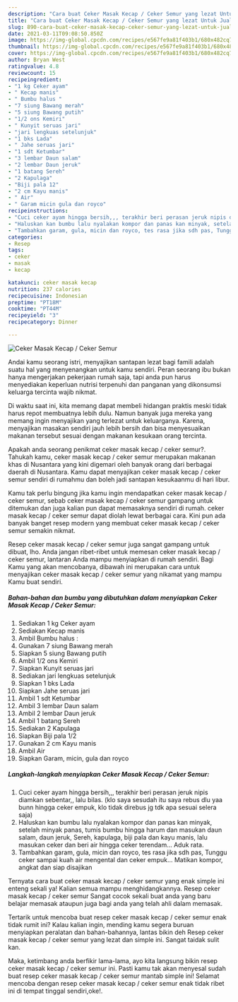 ```yaml
---
description: "Cara buat Ceker Masak Kecap / Ceker Semur yang lezat Untuk Jualan"
title: "Cara buat Ceker Masak Kecap / Ceker Semur yang lezat Untuk Jualan"
slug: 890-cara-buat-ceker-masak-kecap-ceker-semur-yang-lezat-untuk-jualan
date: 2021-03-11T09:08:50.850Z
image: https://img-global.cpcdn.com/recipes/e567fe9a81f403b1/680x482cq70/ceker-masak-kecap-ceker-semur-foto-resep-utama.jpg
thumbnail: https://img-global.cpcdn.com/recipes/e567fe9a81f403b1/680x482cq70/ceker-masak-kecap-ceker-semur-foto-resep-utama.jpg
cover: https://img-global.cpcdn.com/recipes/e567fe9a81f403b1/680x482cq70/ceker-masak-kecap-ceker-semur-foto-resep-utama.jpg
author: Bryan West
ratingvalue: 4.8
reviewcount: 15
recipeingredient:
- "1 kg Ceker ayam"
- " Kecap manis"
- " Bumbu halus "
- "7 siung Bawang merah"
- "5 siung Bawang putih"
- "1/2 ons Kemiri"
- " Kunyit seruas jari"
- "jari lengkuas setelunjuk"
- "1 bks Lada"
- " Jahe seruas jari"
- "1 sdt Ketumbar"
- "3 lembar Daun salam"
- "2 lembar Daun jeruk"
- "1 batang Sereh"
- "2 Kapulaga"
- "Biji pala 12"
- "2 cm Kayu manis"
- " Air"
- " Garam micin gula dan royco"
recipeinstructions:
- "Cuci ceker ayam hingga bersih,,, terakhir beri perasan jeruk nipis diamkan sebentar,, lalu bilas. (klo saya sesudah itu saya rebus dlu yaa bunn hingga ceker empuk, klo tidak direbus jg tdk apa sesuai selera saja)"
- "Haluskan kan bumbu lalu nyalakan kompor dan panas kan minyak, setelah minyak panas, tumis bumbu hingga harum dan masukan daun salam, daun jeruk, Sereh, kapulaga, biji pala dan kayu manis, lalu masukan ceker dan beri air hingga ceker terendam... Aduk rata."
- "Tambahkan garam, gula, micin dan royco, tes rasa jika sdh pas, Tunggu ceker sampai kuah air mengental dan ceker empuk... Matikan kompor, angkat dan siap disajikan"
categories:
- Resep
tags:
- ceker
- masak
- kecap

katakunci: ceker masak kecap 
nutrition: 237 calories
recipecuisine: Indonesian
preptime: "PT18M"
cooktime: "PT44M"
recipeyield: "3"
recipecategory: Dinner

---
```



![Ceker Masak Kecap / Ceker Semur](https://img-global.cpcdn.com/recipes/e567fe9a81f403b1/680x482cq70/ceker-masak-kecap-ceker-semur-foto-resep-utama.jpg)

Andai kamu seorang istri, menyajikan santapan lezat bagi famili adalah suatu hal yang menyenangkan untuk kamu sendiri. Peran seorang ibu bukan hanya mengerjakan pekerjaan rumah saja, tapi anda pun harus menyediakan keperluan nutrisi terpenuhi dan panganan yang dikonsumsi keluarga tercinta wajib nikmat.

Di waktu  saat ini, kita memang dapat membeli hidangan praktis meski tidak harus repot membuatnya lebih dulu. Namun banyak juga mereka yang memang ingin menyajikan yang terlezat untuk keluarganya. Karena, menyajikan masakan sendiri jauh lebih bersih dan bisa menyesuaikan makanan tersebut sesuai dengan makanan kesukaan orang tercinta. 



Apakah anda seorang penikmat ceker masak kecap / ceker semur?. Tahukah kamu, ceker masak kecap / ceker semur merupakan makanan khas di Nusantara yang kini digemari oleh banyak orang dari berbagai daerah di Nusantara. Kamu dapat menyajikan ceker masak kecap / ceker semur sendiri di rumahmu dan boleh jadi santapan kesukaanmu di hari libur.

Kamu tak perlu bingung jika kamu ingin mendapatkan ceker masak kecap / ceker semur, sebab ceker masak kecap / ceker semur gampang untuk ditemukan dan juga kalian pun dapat memasaknya sendiri di rumah. ceker masak kecap / ceker semur dapat diolah lewat berbagai cara. Kini pun ada banyak banget resep modern yang membuat ceker masak kecap / ceker semur semakin nikmat.

Resep ceker masak kecap / ceker semur juga sangat gampang untuk dibuat, lho. Anda jangan ribet-ribet untuk memesan ceker masak kecap / ceker semur, lantaran Anda mampu menyiapkan di rumah sendiri. Bagi Kamu yang akan mencobanya, dibawah ini merupakan cara untuk menyajikan ceker masak kecap / ceker semur yang nikamat yang mampu Kamu buat sendiri.

<!--inarticleads1-->

##### Bahan-bahan dan bumbu yang dibutuhkan dalam menyiapkan Ceker Masak Kecap / Ceker Semur:

1. Sediakan 1 kg Ceker ayam
1. Sediakan  Kecap manis
1. Ambil  Bumbu halus :
1. Gunakan 7 siung Bawang merah
1. Siapkan 5 siung Bawang putih
1. Ambil 1/2 ons Kemiri
1. Siapkan  Kunyit seruas jari
1. Sediakan jari lengkuas setelunjuk
1. Siapkan 1 bks Lada
1. Siapkan  Jahe seruas jari
1. Ambil 1 sdt Ketumbar
1. Ambil 3 lembar Daun salam
1. Ambil 2 lembar Daun jeruk
1. Ambil 1 batang Sereh
1. Sediakan 2 Kapulaga
1. Siapkan Biji pala 1/2
1. Gunakan 2 cm Kayu manis
1. Ambil  Air
1. Siapkan  Garam, micin, gula dan royco




<!--inarticleads2-->

##### Langkah-langkah menyiapkan Ceker Masak Kecap / Ceker Semur:

1. Cuci ceker ayam hingga bersih,,, terakhir beri perasan jeruk nipis diamkan sebentar,, lalu bilas. (klo saya sesudah itu saya rebus dlu yaa bunn hingga ceker empuk, klo tidak direbus jg tdk apa sesuai selera saja)
1. Haluskan kan bumbu lalu nyalakan kompor dan panas kan minyak, setelah minyak panas, tumis bumbu hingga harum dan masukan daun salam, daun jeruk, Sereh, kapulaga, biji pala dan kayu manis, lalu masukan ceker dan beri air hingga ceker terendam... Aduk rata.
1. Tambahkan garam, gula, micin dan royco, tes rasa jika sdh pas, Tunggu ceker sampai kuah air mengental dan ceker empuk... Matikan kompor, angkat dan siap disajikan




Ternyata cara buat ceker masak kecap / ceker semur yang enak simple ini enteng sekali ya! Kalian semua mampu menghidangkannya. Resep ceker masak kecap / ceker semur Sangat cocok sekali buat anda yang baru belajar memasak ataupun juga bagi anda yang telah ahli dalam memasak.

Tertarik untuk mencoba buat resep ceker masak kecap / ceker semur enak tidak rumit ini? Kalau kalian ingin, mending kamu segera buruan menyiapkan peralatan dan bahan-bahannya, lantas bikin deh Resep ceker masak kecap / ceker semur yang lezat dan simple ini. Sangat taidak sulit kan. 

Maka, ketimbang anda berfikir lama-lama, ayo kita langsung bikin resep ceker masak kecap / ceker semur ini. Pasti kamu tak akan menyesal sudah buat resep ceker masak kecap / ceker semur mantab simple ini! Selamat mencoba dengan resep ceker masak kecap / ceker semur enak tidak ribet ini di tempat tinggal sendiri,oke!.


